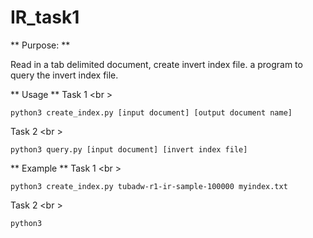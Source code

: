 # IR_task1

** Purpose: **  

Read in a tab delimited document, create invert index file. a program to query the invert index file. 

** Usage ** 
Task 1 <br \> 

```
python3 create_index.py [input document] [output document name]
```

Task 2 <br \>

```
python3 query.py [input document] [invert index file]
```

** Example ** 
Task 1 <br \>

```
python3 create_index.py tubadw-r1-ir-sample-100000 myindex.txt
```

Task 2 <br \>

```
python3 
